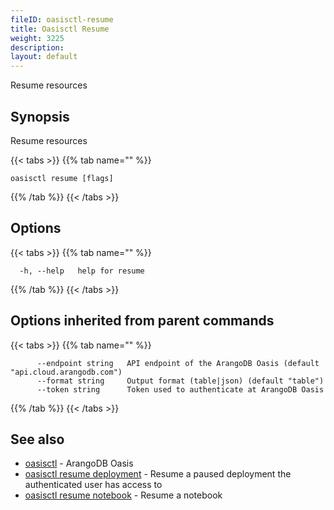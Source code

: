 ```yaml
---
fileID: oasisctl-resume
title: Oasisctl Resume
weight: 3225
description: 
layout: default
---
```

Resume resources

## Synopsis

Resume resources

{{< tabs >}}
{{% tab name="" %}}
```
oasisctl resume [flags]
```
{{% /tab %}}
{{< /tabs >}}

## Options

{{< tabs >}}
{{% tab name="" %}}
```
  -h, --help   help for resume
```
{{% /tab %}}
{{< /tabs >}}

## Options inherited from parent commands

{{< tabs >}}
{{% tab name="" %}}
```
      --endpoint string   API endpoint of the ArangoDB Oasis (default "api.cloud.arangodb.com")
      --format string     Output format (table|json) (default "table")
      --token string      Token used to authenticate at ArangoDB Oasis
```
{{% /tab %}}
{{< /tabs >}}

## See also

* [oasisctl](../oasisctl-options)	 - ArangoDB Oasis
* [oasisctl resume deployment](oasisctl-resume-deployment)	 - Resume a paused deployment the authenticated user has access to
* [oasisctl resume notebook](oasisctl-resume-notebook)	 - Resume a notebook

